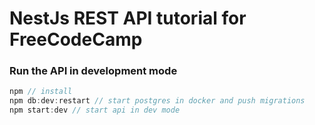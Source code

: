 # NestJs REST API tutorial for FreeCodeCamp


### Run the API in development mode
```javascript
npm // install
npm db:dev:restart // start postgres in docker and push migrations
npm start:dev // start api in dev mode
```
